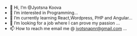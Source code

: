 - 👋 Hi, I’m @Jyotsna Koova
- 👀 I’m interested in Programming...
- 🌱 I’m currently learning React,Wordpress, PHP and Angular...
- 💞️ I’m looking for a job where I can prove my passion ...
- 📫 How to reach me email me @ jyotsnapnr@gmail.com ...

<!---
Jyotsnapnr/Jyotsnapnr is a ✨ special ✨ repository because its `README.md` (this file) appears on your GitHub profile.
You can click the Preview link to take a look at your changes.
--->

